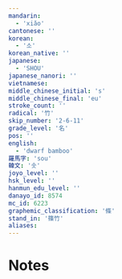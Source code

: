 ```yaml
---
mandarin:
  - 'xiǎo'
cantonese: ''
korean:
  - '소'
korean_native: ''
japanese:
  - 'SHOU'
japanese_nanori: ''
vietnamese:
middle_chinese_initial: 's'
middle_chinese_final: 'eu'
stroke_count: ''
radical: '竹'
skip_number: '2-6-11'
grade_level: '名'
pos: ''
english:
  - 'dwarf bamboo'
羅馬字: 'sou'
韓文: '솟'
joyo_level: ''
hsk_level: ''
hanmun_edu_level: ''
danayo_id: 8574
mc_id: 6223
graphemic_classification: '條'
stand_in: '篠竹'
aliases:
---
```


# Notes
